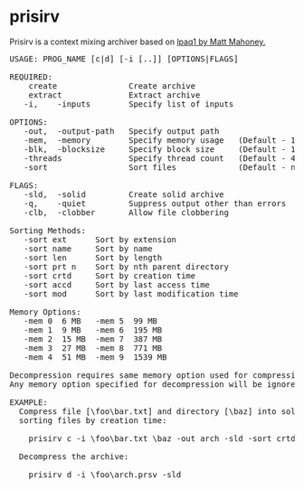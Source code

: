 # prisirv

Prisirv is a context mixing archiver based on [lpaq1 by Matt Mahoney.](http://mattmahoney.net/dc/#lpaq)

<pre>
USAGE: PROG_NAME [c|d] [-i [..]] [OPTIONS|FLAGS]

REQUIRED: 
    create               Create archive
    extract              Extract archive
   -i,    -inputs        Specify list of inputs

OPTIONS:
   -out,  -output-path   Specify output path
   -mem,  -memory        Specify memory usage   (Default - 15 MiB)
   -blk,  -blocksize     Specify block size     (Default - 10 MiB)
   -threads              Specify thread count   (Default - 4)
   -sort                 Sort files             (Default - none)

FLAGS:
   -sld,  -solid         Create solid archive
   -q,    -quiet         Suppress output other than errors
   -clb,  -clobber       Allow file clobbering

Sorting Methods:
   -sort ext      Sort by extension
   -sort name     Sort by name
   -sort len      Sort by length
   -sort prt n    Sort by nth parent directory
   -sort crtd     Sort by creation time
   -sort accd     Sort by last access time
   -sort mod      Sort by last modification time
  
Memory Options:
   -mem 0  6 MB   -mem 5  99 MB
   -mem 1  9 MB   -mem 6  195 MB
   -mem 2  15 MB  -mem 7  387 MB
   -mem 3  27 MB  -mem 8  771 MB
   -mem 4  51 MB  -mem 9  1539 MB
    
Decompression requires same memory option used for compression.
Any memory option specified for decompression will be ignored.
  
EXAMPLE:
  Compress file [\foo\bar.txt] and directory [\baz] into solid archive [\foo\arch],
  sorting files by creation time:

    prisirv c -i \foo\bar.txt \baz -out arch -sld -sort crtd 

  Decompress the archive:

    prisirv d -i \foo\arch.prsv -sld
</pre>
